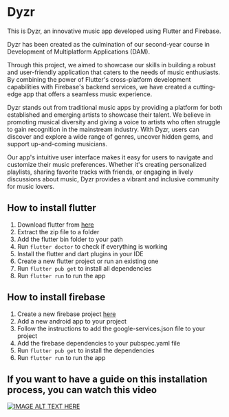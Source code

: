 # Dyzr

This is Dyzr, an innovative music app developed using Flutter and Firebase.

Dyzr has been created as the culmination of our second-year course in Development of Multiplatform 
Applications (DAM).

Through this project, we aimed to showcase our skills in building a robust and user-friendly 
application that caters to the needs of music enthusiasts. By combining the power of Flutter's 
cross-platform development capabilities with Firebase's backend services, we have created a 
cutting-edge app that offers a seamless music experience.

Dyzr stands out from traditional music apps by providing a platform for both established and 
emerging artists to showcase their talent. We believe in promoting musical diversity and giving
a voice to artists who often struggle to gain recognition in the mainstream industry. With Dyzr,
users can discover and explore a wide range of genres, uncover hidden gems, and support 
up-and-coming musicians.

Our app's intuitive user interface makes it easy for users to navigate and customize their music 
preferences. Whether it's creating personalized playlists, sharing favorite tracks with friends, 
or engaging in lively discussions about music, Dyzr provides a vibrant and inclusive community 
for music lovers.


## How to install flutter

1. Download flutter from [here](https://flutter.dev/docs/get-started/install)
2. Extract the zip file to a folder
3. Add the flutter bin folder to your path
4. Run `flutter doctor` to check if everything is working
5. Install the flutter and dart plugins in your IDE
6. Create a new flutter project or run an existing one
7. Run `flutter pub get` to install all dependencies
8. Run `flutter run` to run the app

## How to install firebase

1. Create a new firebase project [here](https://console.firebase.google.com/)
2. Add a new android app to your project
3. Follow the instructions to add the google-services.json file to your project
4. Add the firebase dependencies to your pubspec.yaml file
5. Run `flutter pub get` to install the dependencies
6. Run `flutter run` to run the app

## If you want to have a guide on this installation process, you can watch this video

[![IMAGE ALT TEXT HERE](https://i.ytimg.com/vi/hs04CWG4WXA/maxresdefault.jpg)](https://www.youtube.com/watch?v=hs04CWG4WXA)